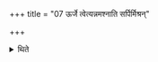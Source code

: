 +++
title = "07 ऊर्जे त्वेत्यन्नमश्नाति सर्पिर्मिश्रन्"

+++

<details><summary>थिते</summary>

7. With ūrje tvā he eats food (rice) mixed with ghee having poured curds and honey in it.
</details>

